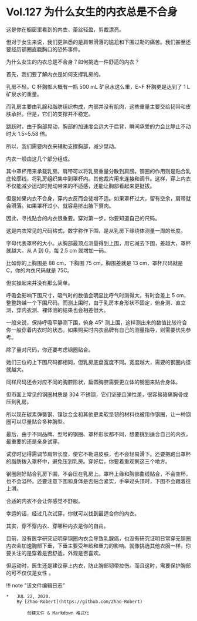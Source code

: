 
# Vol.127 为什么女生的内衣总是不合身

这是你在橱窗里看到的内衣，蕾丝轻盈，剪裁漂亮。

但对于女生来说，我们更熟悉的是肩带滑落的尴尬和下围过勒的痛苦。我们甚至还要经历钢圈直戳胸口的恐怖事件。

为什么女生的内衣总是不合身？如何挑选一件舒适的内衣？

首先，我们要了解内衣是如何支撑乳房的。

乳房不轻。C 杯胸部大概有一瓶 500 mL 矿泉水这么重，E~F 杯胸更是达到了 1 L 矿泉水的重量。

而乳房主要由乳腺和脂肪组织构成，内部并没有肌肉，这些重量主要交给韧带和皮肤承担。但是，它们的支撑并不稳定。

跳跃时，由于胸部晃动，胸部的加速度会远大于后背，瞬间承受的力会比静止不动时大 1.5~5.58 倍。

所以，我们需要内衣来辅助支撑胸部，减少晃动。

内衣一般由这几个部分组成。

其中罩杯用来承载乳房。肩带可以将乳房重量分散到肩膀。钢圈的作用则是贴合乳底轮廓线，将乳房组织集中到罩杯内。其他裁片用来连接和调节。这样，穿上内衣不仅能减少运动时晃动带来的不适感，还能让胸部看起来更挺拔。

但是如果内衣不合身，穿内衣反而会徒增不适。如果罩杯过大，留有空余，肩带就会滑落。如果罩杯过小，就容易挤出腋下赘肉。

因此，寻找贴合的内衣很重要。穿对第一步，你要知道自己的尺码。

这是内衣常见的尺码格式，数字称作下围，是从乳房下缘绕体测量一周的长度。
 
字母代表罩杯的大小。从胸部最顶点测量得到上围，用它减去下围，差越大，罩杯就越大。从 A 到 G，每 2.5 cm 就增加一码。

比如你的上胸围是 88 cm，下胸围 75 cm，胸围差就是 13 cm，罩杯尺码就是 C，你的内衣尺码就是 75C。

但实操起来并没有那么简单。

呼吸会影响下围尺寸，吸气时的数值会明显比呼气时测得大，有时会差上 5 cm，整整跨越一个下围尺码。而测上围时，由于乳房本身形状不固定，俯身测、直立测，穿内衣测、裸体测的结果也会相差很大。

一般来说，保持呼吸平静测下围，俯身 45° 测上围，这样测出来的数值比较符合你一般穿着内衣时的状态。如果购买时内衣品牌有自己的测量指导，则需要优先参考。

除了量对尺码，你还要考虑钢圈贴合。

她们三位的上下围尺码都相同，但乳房底盘宽度不同。宽度越大，需要的钢圈内径就越大。

同样尺码还会对应不同的胸腔形状，扁圆胸腔需要更立体的钢圈来贴合身体。

但市面上常见的钢圈材质是 304 不锈钢，它们坚硬且弹性差，很容易硌痛胸骨或压到乳房。

所以现在碳素弹簧钢、镍钛合金和其他更柔软坚韧的材料也被用作钢圈，让一种钢圈可以尽量贴合多种胸型。

最后，由于不同品牌、型号的钢圈、罩杯形状都不同，想要挑到适合自己的内衣，最重要的还是亲身试穿。

试穿时记得需调节肩带长度，使它不勒进皮肤，也不会轻易滑下。还要把跑出罩杯的脂肪拨入罩杯中，避免压到乳房。穿好后，你要着重观察这三个地方。

钢圈刚好贴合乳房下围，不会压在乳房上。罩杯上缘和胸部曲线贴合，不会空杯，也不会溢杯。还要注意下围和身体是否贴合紧实，手举过头顶时，下围不会跟着往上滑。

合适的内衣不会让你感觉不舒服。

幸运的话，经过几次试穿，你就可以找到最适合你的内衣。

其实，穿不穿内衣、穿哪种内衣是你的自由。

目前，没有医学研究证明穿钢圈内衣会导致乳腺癌，也没有研究证明日常穿无钢圈内衣会加速胸部下垂，下垂主要受年龄和重力的影响。就像挑选其他衣服一样，你要关注的是穿着是否舒适，外观是否喜欢。

但运动时，医生还是建议穿上内衣，防止胸部韧带拉伤。而且这时，需要保护胸部的可不仅仅是女性 。

!!! note "该文件编辑日志"

	* 	JUL 22, 2020.
		By [Zhao-Robert](https://github.com/Zhao-Robert)
	
			创建文件 & Markdown 格式化

